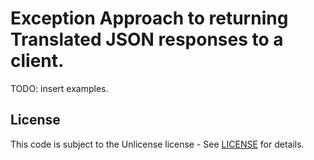 # Exception Approach to returning Translated JSON responses to a client.

TODO: insert examples.

## License

This code is subject to the Unlicense license - See [LICENSE](https://raw.githubusercontent.com/benpriebe/ResultObject/master/LICENSE) for details. 